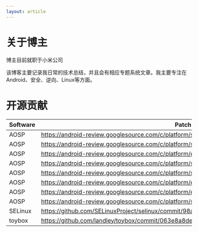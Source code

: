 ```yaml
---
layout: article
---
```


# 关于博主

博主目前就职于小米公司

该博客主要记录我日常的技术总结，并且会有相应专题系统文章。我主要专注在Android、安全、逆向、Linux等方面。

# 开源贡献

| Software | Patch
| - |- 
| AOSP | https://android-review.googlesource.com/c/platform/system/core/+/709724
| AOSP | https://android-review.googlesource.com/c/platform/system/core/+/715567
| AOSP | https://android-review.googlesource.com/c/platform/external/selinux/+/736822
| AOSP | https://android-review.googlesource.com/c/platform/system/sepolicy/+/826502
| AOSP | https://android-review.googlesource.com/c/platform/system/sepolicy/+/827780
| AOSP | https://android-review.googlesource.com/c/platform/external/toybox/+/941262
| AOSP | https://android-review.googlesource.com/c/platform/external/selinux/+/948444
| AOSP | https://android-review.googlesource.com/c/platform/system/sepolicy/+/1008771
| SELinux | https://github.com/SELinuxProject/selinux/commit/98a951fa76dfb25638cbbd6be7b8db8cf99bc0a1
| toybox | https://github.com/landley/toybox/commit/063e8a8deaa89ca35ce6795f216c870e2df0743d